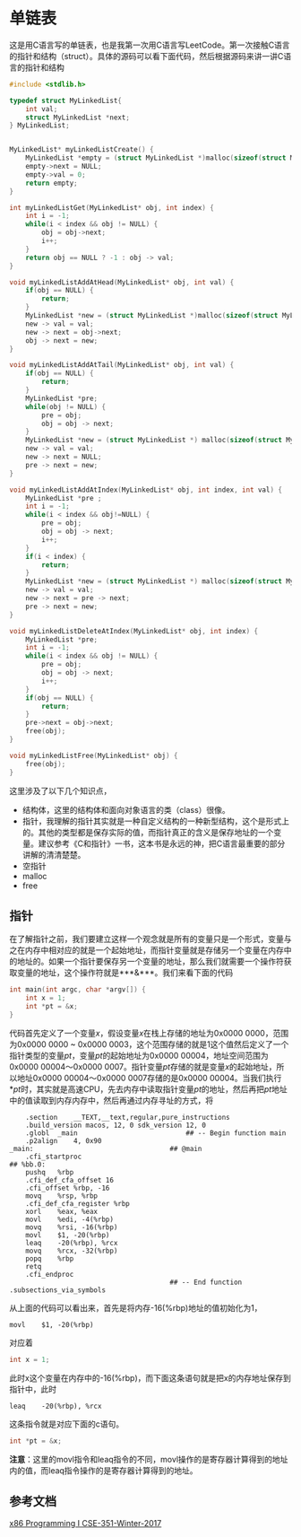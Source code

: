 # 单链表

这是用C语言写的单链表，也是我第一次用C语言写LeetCode。第一次接触C语言的指针和结构（struct）。具体的源码可以看下面代码，然后根据源码来讲一讲C语言的指针和结构

```c
#include <stdlib.h>

typedef struct MyLinkedList{
    int val;
    struct MyLinkedList *next;
} MyLinkedList;


MyLinkedList* myLinkedListCreate() {
    MyLinkedList *empty = (struct MyLinkedList *)malloc(sizeof(struct MyLinkedList));
    empty->next = NULL;
    empty->val = 0;
    return empty;
}

int myLinkedListGet(MyLinkedList* obj, int index) {
    int i = -1;
    while(i < index && obj != NULL) {
        obj = obj->next;
        i++;
    }
    return obj == NULL ? -1 : obj -> val;
}

void myLinkedListAddAtHead(MyLinkedList* obj, int val) {
    if(obj == NULL) {
        return;
    }
    MyLinkedList *new = (struct MyLinkedList *)malloc(sizeof(struct MyLinkedList));
    new -> val = val;
    new -> next = obj->next;
    obj -> next = new;
}

void myLinkedListAddAtTail(MyLinkedList* obj, int val) {
    if(obj == NULL) {
        return;
    }
    MyLinkedList *pre;
    while(obj != NULL) {
        pre = obj;
        obj = obj -> next;
    }
    MyLinkedList *new = (struct MyLinkedList *) malloc(sizeof(struct MyLinkedList));
    new -> val = val;
    new -> next = NULL;
    pre -> next = new;
}

void myLinkedListAddAtIndex(MyLinkedList* obj, int index, int val) {
    MyLinkedList *pre ;
    int i = -1;
    while(i < index && obj!=NULL) {
        pre = obj;
        obj = obj -> next;
        i++;
    }
    if(i < index) {
        return;
    }
    MyLinkedList *new = (struct MyLinkedList *) malloc(sizeof(struct MyLinkedList));
    new -> val = val;
    new -> next = pre -> next;
    pre -> next = new;
}

void myLinkedListDeleteAtIndex(MyLinkedList* obj, int index) {
    MyLinkedList *pre;
    int i = -1;
    while(i < index && obj != NULL) {
        pre = obj;
        obj = obj -> next;
        i++;
    }
    if(obj == NULL) {
        return;
    }
    pre->next = obj->next;
    free(obj);
}

void myLinkedListFree(MyLinkedList* obj) {
    free(obj);
}
```

这里涉及了以下几个知识点，

* 结构体，这里的结构体和面向对象语言的类（class）很像。
* 指针，我理解的指针其实就是一种自定义结构的一种新型结构，这个是形式上的。其他的类型都是保存实际的值，而指针真正的含义是保存地址的一个变量。建议参考《C和指针》一书，这本书是永远的神，把C语言最重要的部分讲解的清清楚楚。
* 空指针
* malloc
* free

## 指针

在了解指针之前，我们要建立这样一个观念就是所有的变量只是一个形式，变量与之在内存中相对应的就是一个起始地址，而指针变量就是存储另一个变量在内存中的地址的。如果一个指针要保存另一个变量的地址，那么我们就需要一个操作符获取变量的地址，这个操作符就是***&***。我们来看下面的代码

```c
int main(int argc, char *argv[]) {
	int x = 1;
	int *pt = &x;
}
```

代码首先定义了一个变量*x*，假设变量*x*在栈上存储的地址为0x0000 0000，范围为0x0000 0000 ~ 0x0000 0003，这个范围存储的就是1这个值然后定义了一个指针类型的变量*pt*，变量*pt*的起始地址为0x0000 00004，地址空间范围为0x0000 00004～0x0000 0007。指针变量*pt*存储的就是变量*x*的起始地址，所以地址0x0000 00004～0x0000 0007存储的是0x0000 00004。当我们执行\**pt*时，其实就是高速CPU，先去内存中读取指针变量*pt*的地址，然后再把*pt*地址中的值读取到内存内存中，然后再通过内存寻址的方式，将

```assembly
	.section	__TEXT,__text,regular,pure_instructions
	.build_version macos, 12, 0	sdk_version 12, 0
	.globl	_main                           ## -- Begin function main
	.p2align	4, 0x90
_main:                                  ## @main
	.cfi_startproc
## %bb.0:
	pushq	%rbp
	.cfi_def_cfa_offset 16
	.cfi_offset %rbp, -16
	movq	%rsp, %rbp
	.cfi_def_cfa_register %rbp
	xorl	%eax, %eax
	movl	%edi, -4(%rbp)
	movq	%rsi, -16(%rbp)
	movl	$1, -20(%rbp)
	leaq	-20(%rbp), %rcx
	movq	%rcx, -32(%rbp)
	popq	%rbp
	retq
	.cfi_endproc
                                        ## -- End function
.subsections_via_symbols
```

从上面的代码可以看出来，首先是将内存-16(%rbp)地址的值初始化为1，

```assembly
movl	$1, -20(%rbp)
```

对应着

```c
int x = 1;
```

此时x这个变量在内存中的-16(%rbp)，而下面这条语句就是把x的内存地址保存到指针中，此时

```assembly
leaq	-20(%rbp), %rcx
```

这条指令就是对应下面的c语句。

```c
int *pt = &x;
```

**注意**：这里的movl指令和leaq指令的不同，movl操作的是寄存器计算得到的地址内的值，而leaq指令操作的是寄存器计算得到的地址。

## 参考文档

[x86 Programming I CSE-351-Winter-2017](https://courses.cs.washington.edu/courses/cse351/17wi/lectures/CSE351-L08-x86-I_17wi.pdf)

